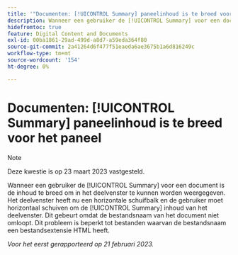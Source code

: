 ```yaml
---
title: '"Documenten: [!UICONTROL Summary] paneelinhoud is te breed voor het paneel'
description: Wanneer een gebruiker de [!UICONTROL Summary] voor een document is de inhoud te breed om in het deelvenster te kunnen worden weergegeven. Het deelvenster heeft nu een horizontale schuifbalk en de gebruiker moet horizontaal schuiven om de [!UICONTROL Summary] inhoud van het deelvenster. Dit gebeurt omdat de bestandsnaam van het document niet omloopt. Dit probleem is beperkt tot bestanden waarvan de bestandsnaam een bestandsextensie HTML heeft.
hidefromtoc: true
feature: Digital Content and Documents
exl-id: 00ba1861-29ad-499d-a8d7-a59eda364f80
source-git-commit: 2a41264d6f477f51eaeda6ae3675b1a6d816249c
workflow-type: tm+mt
source-wordcount: '154'
ht-degree: 0%

---
```


# Documenten: [!UICONTROL Summary] paneelinhoud is te breed voor het paneel

>[!NOTE]
>
>Deze kwestie is op 23 maart 2023 vastgesteld.

Wanneer een gebruiker de [!UICONTROL Summary] voor een document is de inhoud te breed om in het deelvenster te kunnen worden weergegeven. Het deelvenster heeft nu een horizontale schuifbalk en de gebruiker moet horizontaal schuiven om de [!UICONTROL Summary] inhoud van het deelvenster. Dit gebeurt omdat de bestandsnaam van het document niet omloopt. Dit probleem is beperkt tot bestanden waarvan de bestandsnaam een bestandsextensie HTML heeft.

_Voor het eerst gerapporteerd op 21 februari 2023._
